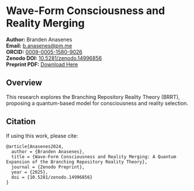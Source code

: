 # Wave-Form Consciousness and Reality Merging

**Author:** Branden Anasenes  
**Email:** [b.anasenes@pm.me](mailto:b.anasenes@pm.me)  
**ORCID:** [0009-0005-1580-9026](https://orcid.org/0009-0005-1580-9026)  
**Zenodo DOI:** [10.5281/zenodo.14996856](https://doi.org/10.5281/zenodo.14996856)  
**Preprint PDF:** [Download Here](./branching_consciousness.pdf)

## Overview
This research explores the Branching Repository Reality Theory (BRRT), proposing a quantum-based model for consciousness and reality selection.

## Citation
If using this work, please cite:

```
@article{Anasenes2024,
  author = {Branden Anasenes},
  title = {Wave-Form Consciousness and Reality Merging: A Quantum Expansion of the Branching Repository Reality Theory},
  journal = {Zenodo Preprint},
  year = {2025},
  doi = {10.5281/zenodo.14996856}
}
```
